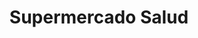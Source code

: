 ---
title: "Supermercado Salud"
url: /ciudad-autonoma-de-buenos-aires/supermercado-salud/
shop: Lebensmittel
---